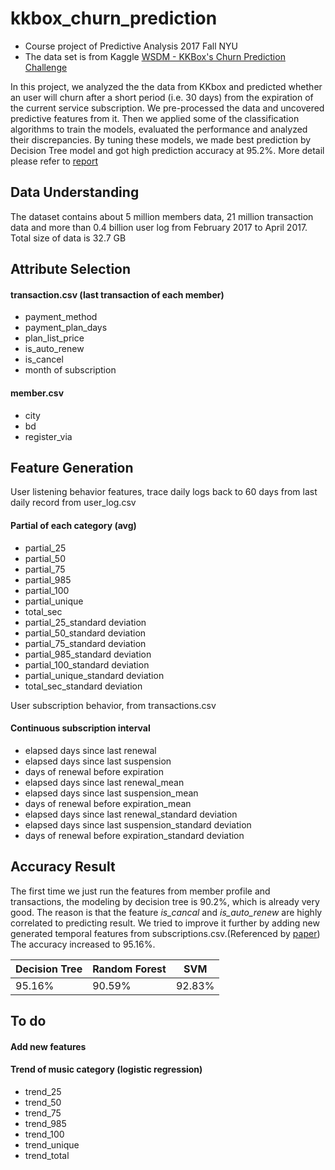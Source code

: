 # kkbox_churn_prediction
* Course project of Predictive Analysis 2017 Fall NYU
* The data set is from Kaggle [WSDM - KKBox's Churn Prediction Challenge](https://www.kaggle.com/c/kkbox-churn-prediction-challenge)

In this project, we analyzed the the data from KKbox and predicted whether an user will churn after a short period (i.e. 30 days) from the expiration of the current service subscription. We pre-processed the data and uncovered predictive features from it. Then we applied some of the classification algorithms to train the models, evaluated the performance and analyzed their discrepancies. By tuning these models, we made best prediction by Decision Tree model and got high prediction accuracy at 95.2%. More detail please refer to [report](https://github.com/Predictive-Analysis-2017/kkbox_churn_prediction/blob/master/Churn%20prediction%20for%20KKBOX%20music%20streaming%20service.pdf)

## Data Understanding
The dataset contains about 5 million members data, 21 million transaction data and more than 0.4 billion user log from February 2017 to April 2017. Total size of data is 32.7 GB

## Attribute Selection
#### transaction.csv (last transaction of each member)
- payment_method
- payment_plan_days
- plan_list_price
- is_auto_renew
- is_cancel
- month of subscription

#### member.csv
- city
- bd
- register_via

## Feature Generation
User listening behavior features, trace daily logs back to 60 days from last daily record from user_log.csv
#### Partial of each category (avg)
- partial_25
- partial_50
- partial_75
- partial_985
- partial_100
- partial_unique
- total_sec
- partial_25_standard deviation
- partial_50_standard deviation
- partial_75_standard deviation
- partial_985_standard deviation
- partial_100_standard deviation
- partial_unique_standard deviation
- total_sec_standard deviation

User subscription behavior, from transactions.csv
#### Continuous subscription interval
- elapsed days since last renewal
- elapsed days since last suspension
- days of renewal before expiration
- elapsed days since last renewal_mean
- elapsed days since last suspension_mean
- days of renewal before expiration_mean
- elapsed days since last renewal_standard deviation
- elapsed days since last suspension_standard deviation
- days of renewal before expiration_standard deviation

## Accuracy Result
The first time we just run the features from member profile and transactions, the modeling by decision tree is 90.2%, which is already very good. The reason is that the feature _is_cancal_ and _is_auto_renew_ are highly correlated to predicting result.
We tried to improve it further by adding new generated temporal features from subscriptions.csv.(Referenced by [paper](https://github.com/Predictive-Analysis-2017/kkbox_churn_prediction/blob/master/paper/Churn_prediction_in_subscription_service.pdf)) The accuracy increased to 95.16%.

| Decision Tree 	| Random Forest 	| SVM    	|
|---------------	|---------------	|--------	|
| 95.16%        	| 90.59%        	| 92.83% 	|

## To do
#### Add new features
#### Trend of music category (logistic regression)
- trend_25
- trend_50
- trend_75
- trend_985
- trend_100
- trend_unique
- trend_total

